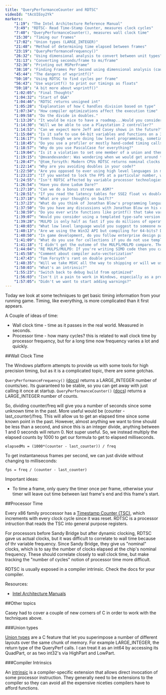 ```yaml
---
title: "QueryPerformanceCounter and RDTSC"
videoId: "tAcUIEoy2Yk"
markers:
    "1:19": "The Intel Architecture Reference Manual"
    "3:49": "RDTSC- Read Time-Stamp Counter, measures clock cycles"
    "7:40": "QueryPerformanceCounter(), measures wall clock time"
    "15:30": "Timing our frames"
    "17:02": "Union types (LARGE_INTEGER)"
    "21:48": "Method of determining time elapsed between frames"
    "23:19": "QueryPerformanceFrequency()"
    "26:32": "Using dimensional analysis to convert between unit types"
    "31:13": "Converting seconds/frame to ms/frame"
    "32:36": "Printing out MSPerFrame"
    "38:10": "Finding Frames Per Second using dimensional analysis (cause we can)"
    "45:44": "The dangers of wsprintf()"
    "50:10": "Using RDTSC to find cycles per frame"
    "56:43": "Use wsprintf() to print our timings as floats"
    "59:18": "A bit more about wsprintf()"
    "1:02:05": "Final Thoughts"
    "1:04:32": "Start of Q&A"
    "1:04:46": "RDTSC returns unsigned int"
    "1:05:28": "Explanation of how C handles division based on type"
    "1:07:34": "How compiler optimizations affect the execution time"
    "1:09:58": "Do the divide in doubles."
    "1:13:26": "It would be nice to have a roadmap...Would you consider doing a 24 hour stream?"
    "1:14:30": "Will we be able to use a Playstation 2 controller?"
    "1:14:53": "Can we expect more Jeff and Casey shows in the future?"
    "1:15:04": "Is it safe to use 64-bit variables and functions on a 32-bit PC?"
    "1:16:17": "Even though we are doing low level programming, sometimes we have to pass things to Windows, which makes it difficult to follow exactly what the computer is doing. Will this be the same when we go to other platforms?"
    "1:18:45": "Do you use a profiler or mostly hand-coded timing calls?"
    "1:18:57": "Why do you use PascalCase for everything?"
    "1:19:04": "Is it a violation to set one member of a union and then read from another?"
    "1:19:15": "@mvandevander: Was wondering when we would get around to using RawInput to handle DualShock 4 natively"
    "1:20:47": "@tom_forsyth: Modern CPUs RDTSC returns nominal clocks not real clocks."
    "1:22:14": "Why are you avoiding doubles in your code?"
    "1:22:50": "Are you opposed to ever using high level languages in making games?"
    "1:23:23": "If you wanted to lock the FPS at a particular number, would you just sleep or do something more complex?"
    "1:24:55": "Isn't RDTSC affected by variable processor technologies in modern processors like SpeedStep?"
    "1:26:54": "Have you done Ludum Dare?"
    "1:27:10": "Can we do a bonus stream on ASM?"
    "1:28:51": "If you read the latency tables for SSE2 float vs double, you'll see that double isn't that much slower than float..."
    "1:37:18": "What are your thoughts on Swift?"
    "1:37:23": "What do you think of Jonathan Blow's programming language?"
    "1:37:50": "Do you have any discussions with Jonathan Blow on his compiler and what sort of features you would like to see in it?"
    "1:38:59": "Do you ever write functions like printf() that take variable arguments?"
    "1:39:07": "Would you consider using a templated type-safe version of printf(), even though you hate templates?"
    "1:39:28": "MULPD is only half as fast if you do millions of operations..."
    "1:40:03": "What low level language would you suggest to someone new to programming?"
    "1:40:13": "Are we using the Win32 API but compiling for 64-bits? Do we need to compile for 32-bits for Windows XP support? It looks like we have int64 and real64 in the cpp"
    "1:40:50": "In game development, do you follow enterprise design patterns, or do you have some different design patterns?"
    "1:41:09": "What do you use for collections if you do not use templates?"
    "1:41:18": "I didn't get the outome of the MULPS/MULPD compare. The latency packing was the same, how does that end up being double time?"
    "1:44:04": "RE MULPS/MULPD: If you're writing SIMD code then you care, otherwise you don't."
    "1:45:58": "Comment about compiler auto-vectorization"
    "1:47:43": "Tom Forsyth's rant on double precision"
    "1:48:35": "Will we take MSVC all the way to shipping or will we use LLVM even on Windows?"
    "1:50:03": "What's an intrinsic?"
    "1:55:23": "Switch back to debug build from optimized"
    "1:56:03": "Isn't it a pain to work in Windows, especially as a programmer?"
    "1:57:05": "Didn't we want to start adding warnings?"
---
```


Today we look at some techniques to get basic timing information from your running game. Timing, like everything, is more complicated than it first appears.

A Couple of ideas of time:

- Wall clock time - time as it passes in the real world. Measured in seconds.
- Processor time - how many cycles? this is related to wall clock time by processor frequency, but for a long time now frequency varies a lot and quickly.

##Wall Clock Time

The Windows platform attempts to provide us with some tools for high precision timing, but as it is a complicated topic, there are some gotchas.

`QueryPerformanceFrequency()` ([docs](http://msdn.microsoft.com/en-us/library/windows/desktop/ms644905.aspx)) returns a LARGE_INTEGER number of counts/sec. Its guaranteed to be stable, so you can get away with just calling it once at startup.
`QueryPerformanceCounter()` ([docs](http://msdn.microsoft.com/en-us/library/windows/desktop/ms644904.aspx)) returns a LARGE_INTEGER number of counts.

So, dividing counter/freq will give you a number of seconds since some unknown time in the past. More useful would be (counter - last_counter)/freq. This will allow us to get an elapsed time since some known point in the past. However, almost anything we want to time should be less than a second, and since this is an integer divide, anything between 1 and 0 seconds will return 0. Not super useful. So, we instead multiply the elapsed counts by 1000 to get our formula to get to elapsed milliseconds.

    elapsedMs = (1000*(counter - last_counter)) / freq

To get instantaneous frames per second, we can just divide without changing to milliseconds:

    fps = freq / (counter - last_counter)

Important ideas:
- To time a frame, only query the timer once per frame, otherwise your timer will leave out time between last frame's end and this frame's start.

##Processor Time

Every x86 family proccessor has a [Timestamp Counter (TSC)](http://en.wikipedia.org/wiki/Time_Stamp_Counter), which increments with every clock cycle since it was reset. RDTSC is a processor intruction that reads the TSC into general purpose registers.

For processors before Sandy Bridge but after dynamic clocking, RDTSC gave us actual clocks, but it was difficult to correlate to wall time because of thr variable frequency. Since Sandy Bridge, they give us "nominal" clocks, which is to say the number of clocks elapsed at the chip's nominal frequency. These should correlate closely to wall clock time, but make tracking the "number of cycles" notion of processor time more difficult.

RDTSC is usually exposed in a compiler intrinsic. Check the docs for your compiler.

Resources:
- [Intel Architecture Manuals](http://www.intel.com/content/www/us/en/processors/architectures-software-developer-manuals.html)

##Other topics

Casey had to cover a couple of new corners of C in order to work with the techniques above.

###Union types

[Union types](http://en.wikipedia.org/wiki/Union_type) are a C feature that let you superimpose a number of different layouts over the same chunk of memory. For example LARGE_INTEGER, the return type of the QueryPerf calls. I can treat it as an int64 by accessing its QuadPart, or as two int32's via HighPart and LowPart.

###Compiler Intrinsics

An [intrinsic](http://en.wikipedia.org/wiki/Intrinsic_function) is a compiler-specific extension that allows direct invocation of some processor instruction. They generally need to be extensions to the compiler so they can avoid all the expensive niceties compilers have to afford functions.